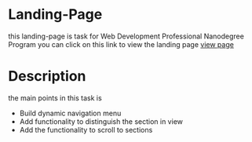 # Landing-Page
this landing-page is task for 
Web Development Professional Nanodegree Program
you can click on this link to view the landing page [view page](https://hossamhozain.github.io/Landing-Page/)
# Description
the main points in this task is 
* Build dynamic navigation menu
* Add functionality to distinguish the section in view
* Add the functionality to scroll to sections
